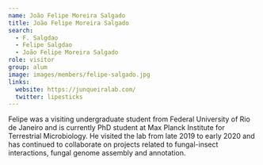 ```yaml
---
name: João Felipe Moreira Salgado
title: João Felipe Moreira Salgado
search:
  - F. Salgdao
  - Felipe Salgdao
  - João Felipe Moreira Salgado
role: visitor
group: alum
image: images/members/felipe-salgado.jpg
links:
  website: https://junqueiralab.com/
  twitter: lipesticks
---
```


Felipe was a visiting undergraduate student from Federal University of Rio de Janeiro and is currently PhD student at Max Planck Institute for Terrestrial Microbiology. He visited the lab from late 2019 to early 2020 and has continued to collaborate on projects related to fungal-insect interactions, fungal genome assembly and annotation.
